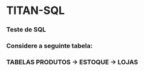 # TITAN-SQL

### Teste de SQL
### Considere a seguinte tabela:
### TABELAS PRODUTOS -> ESTOQUE -> LOJAS
